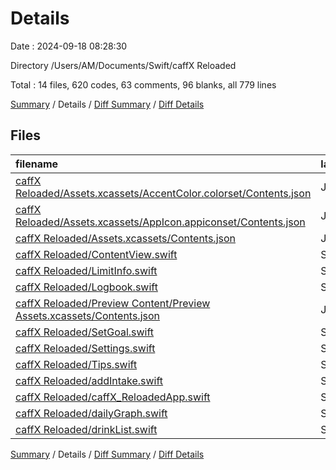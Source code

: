 # Details

Date : 2024-09-18 08:28:30

Directory /Users/AM/Documents/Swift/caffX Reloaded

Total : 14 files,  620 codes, 63 comments, 96 blanks, all 779 lines

[Summary](results.md) / Details / [Diff Summary](diff.md) / [Diff Details](diff-details.md)

## Files
| filename | language | code | comment | blank | total |
| :--- | :--- | ---: | ---: | ---: | ---: |
| [caffX Reloaded/Assets.xcassets/AccentColor.colorset/Contents.json](/caffX%20Reloaded/Assets.xcassets/AccentColor.colorset/Contents.json) | JSON | 11 | 0 | 1 | 12 |
| [caffX Reloaded/Assets.xcassets/AppIcon.appiconset/Contents.json](/caffX%20Reloaded/Assets.xcassets/AppIcon.appiconset/Contents.json) | JSON | 14 | 0 | 1 | 15 |
| [caffX Reloaded/Assets.xcassets/Contents.json](/caffX%20Reloaded/Assets.xcassets/Contents.json) | JSON | 6 | 0 | 1 | 7 |
| [caffX Reloaded/ContentView.swift](/caffX%20Reloaded/ContentView.swift) | Swift | 253 | 5 | 34 | 292 |
| [caffX Reloaded/LimitInfo.swift](/caffX%20Reloaded/LimitInfo.swift) | Swift | 9 | 6 | 4 | 19 |
| [caffX Reloaded/Logbook.swift](/caffX%20Reloaded/Logbook.swift) | Swift | 47 | 6 | 6 | 59 |
| [caffX Reloaded/Preview Content/Preview Assets.xcassets/Contents.json](/caffX%20Reloaded/Preview%20Content/Preview%20Assets.xcassets/Contents.json) | JSON | 6 | 0 | 1 | 7 |
| [caffX Reloaded/SetGoal.swift](/caffX%20Reloaded/SetGoal.swift) | Swift | 79 | 6 | 14 | 99 |
| [caffX Reloaded/Settings.swift](/caffX%20Reloaded/Settings.swift) | Swift | 25 | 6 | 4 | 35 |
| [caffX Reloaded/Tips.swift](/caffX%20Reloaded/Tips.swift) | Swift | 43 | 6 | 7 | 56 |
| [caffX Reloaded/addIntake.swift](/caffX%20Reloaded/addIntake.swift) | Swift | 70 | 8 | 11 | 89 |
| [caffX Reloaded/caffX_ReloadedApp.swift](/caffX%20Reloaded/caffX_ReloadedApp.swift) | Swift | 9 | 6 | 3 | 18 |
| [caffX Reloaded/dailyGraph.swift](/caffX%20Reloaded/dailyGraph.swift) | Swift | 19 | 8 | 4 | 31 |
| [caffX Reloaded/drinkList.swift](/caffX%20Reloaded/drinkList.swift) | Swift | 29 | 6 | 5 | 40 |

[Summary](results.md) / Details / [Diff Summary](diff.md) / [Diff Details](diff-details.md)